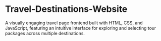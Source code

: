 # Travel-Destinations-Website
A visually engaging travel page frontend built with HTML, CSS, and JavaScript, featuring an intuitive interface for exploring and selecting tour packages across multiple destinations.
